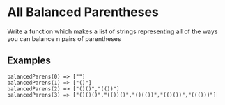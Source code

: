 # All Balanced Parentheses

Write a function which makes a list of strings representing all of the ways you can balance n pairs of parentheses

## Examples

```
balancedParens(0) => [""]
balancedParens(1) => ["()"]
balancedParens(2) => ["()()","(())"]
balancedParens(3) => ["()()()","(())()","()(())","(()())","((()))"]
```
